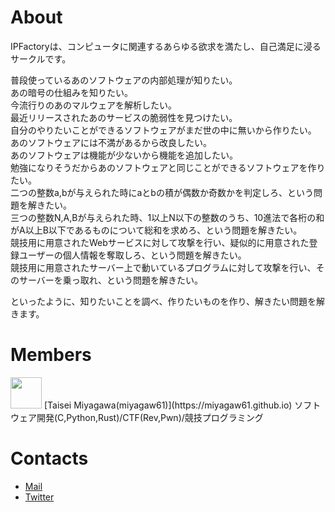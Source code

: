 # About

IPFactoryは、コンピュータに関連するあらゆる欲求を満たし、自己満足に浸るサークルです。

普段使っているあのソフトウェアの内部処理が知りたい。  
あの暗号の仕組みを知りたい。  
今流行りのあのマルウェアを解析したい。  
最近リリースされたあのサービスの脆弱性を見つけたい。  
自分のやりたいことができるソフトウェアがまだ世の中に無いから作りたい。  
あのソフトウェアには不満があるから改良したい。  
あのソフトウェアは機能が少ないから機能を追加したい。  
勉強になりそうだからあのソフトウェアと同じことができるソフトウェアを作りたい。  
二つの整数a,bが与えられた時にaとbの積が偶数か奇数かを判定しろ、という問題を解きたい。  
三つの整数N,A,Bが与えられた時、1以上N以下の整数のうち、10進法で各桁の和がA以上B以下であるものについて総和を求めろ、という問題を解きたい。  
競技用に用意されたWebサービスに対して攻撃を行い、疑似的に用意された登録ユーザーの個人情報を奪取しろ、という問題を解きたい。  
競技用に用意されたサーバー上で動いているプログラムに対して攻撃を行い、そのサーバーを乗っ取れ、という問題を解きたい。  

といったように、知りたいことを調べ、作りたいものを作り、解きたい問題を解きます。

# Members

<img src="https://pbs.twimg.com/profile_images/735412795919892480/w2cAqdfV_400x400.jpg" width="50px" height="50px">
[Taisei Miyagawa(miyagaw61)](https://miyagaw61.github.io)  
ソフトウェア開発(C,Python,Rust)/CTF(Rev,Pwn)/競技プログラミング

# Contacts

- [Mail](mailto:ipfactory@gn.iwasaki.ac.jp)
- [Twitter](https://twitter.com/_ipfactory_)
